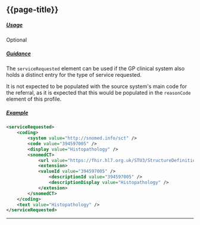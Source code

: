 ## {{page-title}}

<h5><ins>Usage</ins></h5>

<span class="mro-circle optional" title="Optional"></span> Optional


<h5><ins>Guidance</ins></h5>

The `serviceRequested` element can be used if the GP clinical system also holds a distinct entry for the type of service requested.

It is not expected to be populated with the source system's main code for the referral, as it is expected that this would be populated in the `reasonCode` element of this profile.

<h5><ins>Example</ins></h5>

```xml
<serviceRequested>
    <coding>
        <system value="http://snomed.info/sct" />
        <code value="394597005" />
        <display value="Histopathology" />
        <snomedCT>
            <url value="https://fhir.hl7.org.uk/STU3/StructureDefinition/Extension-coding-sctdescid" />
            <extension>
            <valueId value="394597005" />
                <descriptionId value="394597005" />
                <descriptionDisplay value="Histopathology" />
            </extesion>
        </snomedCT>
    </coding>
    <text value="Histopathology" />
</serviceRequested>
```

---